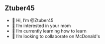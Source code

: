 ## Ztuber45

- 👋 Hi, I’m @Ztuber45
- 👀 I’m interested in your mom
- 🌱 I’m currently learning how to learn
- 💞️ I’m looking to collaborate on McDonald's

<div>
  <img height='180cm' scr='https://github-readme-stats.vercel.app/api?username=Ztuber45&show_icons=true&theme=blue&include_all_commits=true&count_private=true'/>
</div>
